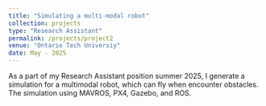 ```yaml
---
title: "Simulating a multi-modal robot"
collection: projects
type: "Research Assistant"
permalink: /projects/project2
venue: "Ontario Tech Universiy"
date: May - 2025
---
```

As a part of my Research Assistant position summer 2025, I generate a simulation for a multimodal robot, which can fly when encounter obstacles. 
The simulation using MAVROS, PX4, Gazebo, and ROS. 

